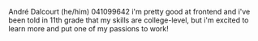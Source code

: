 André Dalcourt (he/him) 041099642
  i'm pretty good at frontend and i've been told in 11th grade that my skills are college-level, but i'm excited to learn more and put one of my passions to work!
